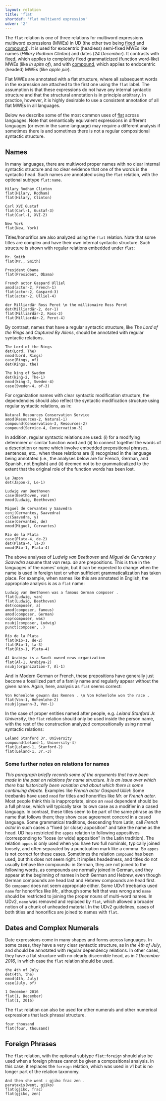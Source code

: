 ```yaml
---
layout: relation
title: 'flat'
shortdef: 'flat multiword expression'
udver: '2'
---
```


The `flat` relation is one of three relations for multiword expressions multiword expressions (MWEs) in UD 
(the other two being [fixed]() and [compound]()). It is used for exocentric (headless) semi-fixed MWEs like
names (_Hillary Rodham Clinton_) and dates (_24 December_). It contrasts with [fixed](), which applies to
completely fixed grammaticized (function word-like) MWEs (like _in spite of_), and with [compound](), which applies to
endocentric (headed) MWEs (like _apple pie_).

Flat MWEs are annotated with a flat structure, where all subsequent words in the expression are attached to the 
first one using the `flat` label. The assumption is that these expressions do not have any internal syntactic structure 
and that the structural annotation is in principle arbitrary. In practice, however, it is highly desirable to use 
a consistent annotation of all flat MWEs in all languages.

Below we describe some of the most common uses of [flat]() across languages. Note that semantically
equivalent expressions in different languages (or even in the same language) may require a different analysis if sometimes
there is and sometimes there is not a regular compositional syntactic structure.

## Names 

In many languages, there are multiword proper names with no clear internal syntactic structure and no clear 
evidence that one of the words is the syntactic head. Such names are annotated using the `flat` relation, 
with the optional subtype `flat:name`.

~~~ sdparse
Hilary Rodham Clinton
flat(Hilary, Rodham)
flat(Hilary, Clinton)
~~~

~~~ sdparse
Carl XVI Gustaf
flat(Carl-1, Gustaf-3)
flat(Carl-1, XVI-2)
~~~

~~~ sdparse
New York
flat(New, York)
~~~

Titles/honorifics are also analyzed using the `flat` relation. Note that some titles are complex
and have their own internal syntactic structure. Such structure is shown with regular relations embedded under `flat`:

~~~ sdparse
Mr. Smith
flat(Mr., Smith)
~~~

~~~ sdparse
President Obama
flat(President, Obama)
~~~

~~~ sdparse
French actor Gaspard Ulliel
amod(actor-2, French-1)
flat(actor-2, Gaspard-3)
flat(actor-2, Ulliel-4)
~~~

~~~ sdparse
der Milliardär Ross Perot \n the millionaire Ross Perot
det(Milliardär-2, der-1)
flat(Milliardär-2, Ross-3)
flat(Milliardär-2, Perot-4)
~~~

By contrast, names that have a regular syntactic structure, like _The Lord of the Rings_ and _Captured By
Aliens_, should be annotated with regular syntactic relations.

~~~ sdparse
The Lord of the Rings
det(Lord, The)
nmod(Lord, Rings)
case(Rings, of)
det(Rings, the)
~~~

~~~ sdparse
The king of Sweden
det(king-2, The-1)
nmod(king-2, Sweden-4)
case(Sweden-4, of-3)
~~~

For organization names with clear syntactic modification structure, the dependencies should 
also reflect the syntactic modification structure using regular syntactic relations, as in:

~~~ sdparse
Natural Resources Conservation Service
amod(Resources-2, Natural-1)
compound(Conservation-3, Resources-2)
compound(Service-4, Conservation-3)
~~~

In addition, regular syntactic relations are used: (i) for a modifying determiner or similar function word and (ii) to connect 
together the words of a description or name which involve embedded prepositional phrases, sentences, etc.,
when these relations are (i) recognized in the language being annotated (i.e., the analyses below are for
French, German, and Spanish, not English) and (ii) deemed not to be grammaticalized to the extent that the original role
of the function words has been lost.

~~~ sdparse
Le Japon
det(Japon-2, Le-1)
~~~

~~~ sdparse
Ludwig van Beethoven
case(Beethoven, van)
nmod(Ludwig, Beethoven)
~~~

~~~ sdparse
Miguel de Cervantes y Saavedra
conj(Cervantes, Saavedra)
cc(Saavedra, y)
case(Cervantes, de)
nmod(Miguel, Cervantes)
~~~

~~~ sdparse
Río de la Plata
case(Plata-4, de-2)
det(Plata-4, la-3)
nmod(Río-1, Plata-4)
~~~

The above analyses of _Ludwig van Beethoven_ and _Miguel de Cervantes y Saavedra_ assume that _van_ resp. _de_ are prepositions.
This is true in the languages of the names' origin, but it can be expected to change when the name is used in foreign text 
or when sufficient grammaticalization has taken place. For example,
when names like this are annotated in English, the appropriate analysis is as a `flat` name:

~~~ sdparse
Ludwig van Beethoven was a famous German composer .
flat(Ludwig, van)
flat(Ludwig, Beethoven)
det(composer, a)
amod(composer, famous)
amod(composer, German)
cop(composer, was)
nsubj(composer, Ludwig)
punct(composer, .)
~~~

~~~ sdparse
Río de la Plata
flat(Río-1, de-2)
flat(Río-1, la-3)
flat(Río-1, Plata-4)
~~~

~~~ sdparse
Al Arabiya is a Saudi-owned news organization
flat(Al-1, Arabiya-2)
nsubj(organization-7, Al-1)
~~~

And in Modern German or French, these prepositions have generally just become a fossilized part of a family name 
and regularly appear without the given name. Again, here, analysis as `flat` seems correct:

~~~ sdparse
Von Hohenlohe gewann das Rennen . \n Von Hohenlohe won the race .
flat(Von-1, Hohenlohe-2)
nsubj(gewann-3, Von-1)
~~~

In the case of proper entities named after people, e.g. _Leland Stanford Jr. University_, the `flat` relation 
should only be used inside the person name, with the rest of the construction analyzed compositionally using 
normal syntactic relations:

~~~ sdparse
Leland Stanford Jr. University
compound(Leland-1, University-4)
flat(Leland-1, Stanford-2)
flat(Leland-1, Jr.-3)
~~~

### Some further notes on relations for names

_This paragraph briefly records some of the arguments that have been made in the past on relations for name structure. It is an issue over which there has historically been variation and about which there is some continuing debate._ Examples like 
_French actor Gaspard Ulliel:_ Some treebanks have used `nmod` for titles and honorifics like _Mr._ or _French actor_. Most people think this is inappropriate, since an `nmod` dependent should be a full phrase, which will typically take its own case as a modifier in a cased language. In contrast, these titles seem to be part of the same phrase as the name that follows them; they show case agreement concord in a cased language. Some grammatical traditions, descending from Latin, call _French actor_ in such cases a "fixed (or close) apposition" and take the name as the head. UD has restricted the `appos` relation to following appositives (corresponding to "loose (or wide) apposition" in the Latin tradition). The relation `appos` is only used when you have two full nominals, typically joined loosely, and often separated by a punctuation mark like a comma. So `appos` is not correct for these cases. Sometimes the relation `compound` has been used, but this does not seem right. It implies headedness, and titles do not usually behave like compounds: in German, they are not joined to the following words, as compounds are normally joined in German, and they appear at the beginning of names in both German and Hebrew, even though German compounds are head last and Hebrew compounds are head first. So `compound` does not seem appropriate either. Some UDv1 treebanks used `name` for honorifics like _Mr._, although some felt that was wrong and `name` should be restricted to joining the proper nouns of multi-word names. In UDv2, `name` was removed and replaced by `flat`, which allowed a broader notion of a chunk of unheaded material. In the UDv2 guidelines, cases of both titles and honorifics are joined to names with `flat`.


## Dates and Complex Numerals

Date expressions come in many shapes and forms across languages. In some cases, they have a very clear syntactic
structure, as in _the 4th of July_, and should be annotated with regular dependency relations. In other cases, they
have a flat structure with no clearly discernible head, as in _1 December 2016_, in which case the `flat` relation 
should be used. 

~~~ sdparse
the 4th of July
det(4th, the)
nmod(4th, July)
case(July, of)
~~~

~~~ sdparse
1 December 2016
flat(1, December)
flat(1, 2016)
~~~

The `flat` relation can also be used for other numerals and other numerical expressions that lack phrasal structure.

~~~ sdparse
four thousand
flat(four, thousand)
~~~

## Foreign Phrases

The `flat` relation, with the optional subtype `flat:foreign` should also be used when a foreign phrase
cannot be given a compositional analysis. In this case, it replaces the `foreign` relation, which was used
in v1 but is no longer part of the relation taxonomy.

~~~ sdparse
And then she went : gjiko frac zen .
parataxis(went, gjiko)
flat(gjiko, frac)
flat(gjiko, zen)
~~~
